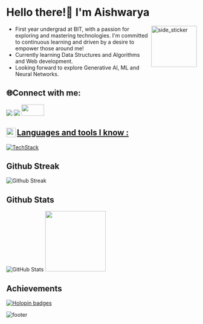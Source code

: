 # Hello there!👋 I'm Aishwarya
<img align="right" width=120px height=109px alt="side_sticker" src="https://media.giphy.com/media/TEnXkcsHrP4YedChhA/giphy.gif" />

* First year undergrad at BIT, with a passion for exploring and mastering technologies. I'm committed to continuous learning and driven by a desire to empower those around me!
* Currently learning Data Structures and Algorithms and Web development.
* Looking forward to explore Generative AI, ML and Neural Networks.
  
  

## 🌐Connect with me:
[![](https://img.shields.io/badge/linkedin-%231E77B5.svg?&style=for-the-badge&logo=linkedin)](https://www.linkedin.com/in/tech-aishwarya)
[![](https://img.shields.io/badge/Gmail-D14836?style=for-the-badge&logo=gmail&logoColor=white)](mailto:aishwaryasreepathy@gmail.com)
<a href="https://dev.to/aishwarya_sreepathy"><img src="https://encrypted-tbn0.gstatic.com/images?q=tbn:ANd9GcRpZUeHRPDa-zsWLRTzn2gu3zalVLsfBQS5vA&s" width="60" height="30">

## Languages and tools I know : <img align="left" width="25" src="https://media2.giphy.com/media/QssGEmpkyEOhBCb7e1/giphy.gif?cid=ecf05e47a0n3gi1bfqntqmob8g9aid1oyj2wr3ds3mg700bl&rid=giphy.gif" />
[![TechStack](https://skillicons.dev/icons?i=python,md,mysql,arduino,figma,github,vscode,pycharm)](https://skillicons.dev)
## Github Streak
![Github Streak](https://github-readme-streak-stats.herokuapp.com/?user=aishwarya-pixel0)

## Github Stats
![GitHub Stats](https://github-readme-stats.vercel.app/api?username=aishwarya-pixel0&show_icons=true&count_private=true)
<img height="160" src="https://github-readme-stats-git-masterrstaa-rickstaa.vercel.app/api/top-langs/?username=aishwarya-pixel0&layout=compact&bg_color=09131B&hide_border=true" />

## Achievements
[![Holopin badges](https://holopin.me/aishwarya123cloud)](https://holopin.io/@aishwarya123cloud)

![footer](https://user-images.githubusercontent.com/10498744/210157572-1fca0242-8af2-46a6-bfa3-666ffd40ebde.svg)













<!--
**aishwarya-pixel0/aishwarya-pixel0** is a ✨ _special_ ✨ repository because its `README.md` (this file) appears on your GitHub profile.

Here are some ideas to get you started:

- 🔭 I’m currently working on ...
- 🌱 I’m currently learning ...
- 👯 I’m looking to collaborate on ...
- 🤔 I’m looking for help with ...
- 💬 Ask me about ...
- 📫 How to reach me: ...
- 😄 Pronouns: ...
- ⚡ Fun fact: ...
-->
